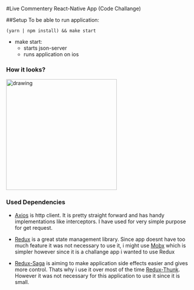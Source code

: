 #Live Commentery React-Native App (Code Challange)



##Setup
To be able to run application:

``(yarn | npm install) && make start``

* make start:
    - starts json-server
    - runs application on ios

### How it looks?


<img src="./assets/livecommentery.gif" alt="drawing" style="width:300px;"/>


### Used Dependencies
- [Axios](https://github.com/axios/axios) is http client. It is pretty straight forward and has
handy implementations like interceptors. I have used for very simple purpose for get request. 

- [Redux](https://github.com/reduxjs/redux) is a great state management library. Since app doesnt have
too much feature it was not necessary to use it, i might use [Mobx](https://github.com/mobxjs/mobx) which is simpler however since it is 
a challange app i wanted to use Redux
    
- [Redux-Saga](https://github.com/redux-saga/redux-saga) is aiming to make application side effects easier and gives 
more control. Thats why i use it over most of the time [Redux-Thunk](https://github.com/reduxjs/redux-thunk).
However it was not necessary for this application to use it since it is small.

